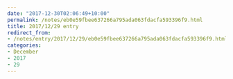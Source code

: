 ```yaml
---
date: "2017-12-30T02:06:49+10:00"
permalink: /notes/eb0e59fbee637266a795ada063fdacfa593396f9.html
title: 2017/12/29 entry
redirect_from:
- /notes/entry/2017/12/29/eb0e59fbee637266a795ada063fdacfa593396f9.html
categories:
- December
- 2017
- 29
---
```

